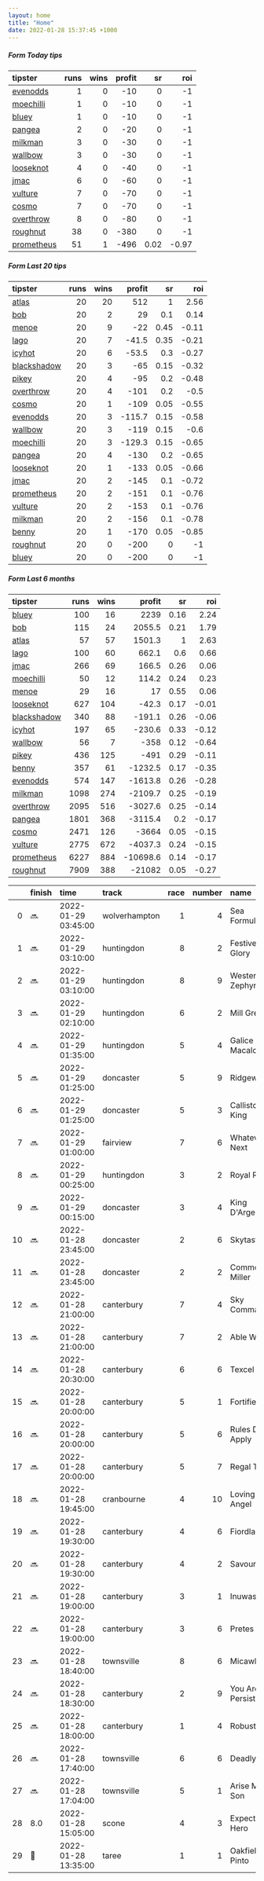 ```yaml
---   
layout: home  
title: "Home"   
date: 2022-01-28 15:37:45 +1000  
---   
```



##### Form Today tips   

| tipster                                                       |   runs |   wins |   profit |   sr |   roi |
|:--------------------------------------------------------------|-------:|-------:|---------:|-----:|------:|
| [evenodds](https://mrwayneo.github.io/tips/evenodds.html)     |      1 |      0 |      -10 | 0    | -1    |
| [moechilli](https://mrwayneo.github.io/tips/moechilli.html)   |      1 |      0 |      -10 | 0    | -1    |
| [bluey](https://mrwayneo.github.io/tips/bluey.html)           |      1 |      0 |      -10 | 0    | -1    |
| [pangea](https://mrwayneo.github.io/tips/pangea.html)         |      2 |      0 |      -20 | 0    | -1    |
| [milkman](https://mrwayneo.github.io/tips/milkman.html)       |      3 |      0 |      -30 | 0    | -1    |
| [wallbow](https://mrwayneo.github.io/tips/wallbow.html)       |      3 |      0 |      -30 | 0    | -1    |
| [looseknot](https://mrwayneo.github.io/tips/looseknot.html)   |      4 |      0 |      -40 | 0    | -1    |
| [jmac](https://mrwayneo.github.io/tips/jmac.html)             |      6 |      0 |      -60 | 0    | -1    |
| [vulture](https://mrwayneo.github.io/tips/vulture.html)       |      7 |      0 |      -70 | 0    | -1    |
| [cosmo](https://mrwayneo.github.io/tips/cosmo.html)           |      7 |      0 |      -70 | 0    | -1    |
| [overthrow](https://mrwayneo.github.io/tips/overthrow.html)   |      8 |      0 |      -80 | 0    | -1    |
| [roughnut](https://mrwayneo.github.io/tips/roughnut.html)     |     38 |      0 |     -380 | 0    | -1    |
| [prometheus](https://mrwayneo.github.io/tips/prometheus.html) |     51 |      1 |     -496 | 0.02 | -0.97 |

##### Form Last 20 tips   

| tipster                                                         |   runs |   wins |   profit |   sr |   roi |
|:----------------------------------------------------------------|-------:|-------:|---------:|-----:|------:|
| [atlas](https://mrwayneo.github.io/tips/atlas.html)             |     20 |     20 |    512   | 1    |  2.56 |
| [bob](https://mrwayneo.github.io/tips/bob.html)                 |     20 |      2 |     29   | 0.1  |  0.14 |
| [menoe](https://mrwayneo.github.io/tips/menoe.html)             |     20 |      9 |    -22   | 0.45 | -0.11 |
| [lago](https://mrwayneo.github.io/tips/lago.html)               |     20 |      7 |    -41.5 | 0.35 | -0.21 |
| [icyhot](https://mrwayneo.github.io/tips/icyhot.html)           |     20 |      6 |    -53.5 | 0.3  | -0.27 |
| [blackshadow](https://mrwayneo.github.io/tips/blackshadow.html) |     20 |      3 |    -65   | 0.15 | -0.32 |
| [pikey](https://mrwayneo.github.io/tips/pikey.html)             |     20 |      4 |    -95   | 0.2  | -0.48 |
| [overthrow](https://mrwayneo.github.io/tips/overthrow.html)     |     20 |      4 |   -101   | 0.2  | -0.5  |
| [cosmo](https://mrwayneo.github.io/tips/cosmo.html)             |     20 |      1 |   -109   | 0.05 | -0.55 |
| [evenodds](https://mrwayneo.github.io/tips/evenodds.html)       |     20 |      3 |   -115.7 | 0.15 | -0.58 |
| [wallbow](https://mrwayneo.github.io/tips/wallbow.html)         |     20 |      3 |   -119   | 0.15 | -0.6  |
| [moechilli](https://mrwayneo.github.io/tips/moechilli.html)     |     20 |      3 |   -129.3 | 0.15 | -0.65 |
| [pangea](https://mrwayneo.github.io/tips/pangea.html)           |     20 |      4 |   -130   | 0.2  | -0.65 |
| [looseknot](https://mrwayneo.github.io/tips/looseknot.html)     |     20 |      1 |   -133   | 0.05 | -0.66 |
| [jmac](https://mrwayneo.github.io/tips/jmac.html)               |     20 |      2 |   -145   | 0.1  | -0.72 |
| [prometheus](https://mrwayneo.github.io/tips/prometheus.html)   |     20 |      2 |   -151   | 0.1  | -0.76 |
| [vulture](https://mrwayneo.github.io/tips/vulture.html)         |     20 |      2 |   -153   | 0.1  | -0.76 |
| [milkman](https://mrwayneo.github.io/tips/milkman.html)         |     20 |      2 |   -156   | 0.1  | -0.78 |
| [benny](https://mrwayneo.github.io/tips/benny.html)             |     20 |      1 |   -170   | 0.05 | -0.85 |
| [roughnut](https://mrwayneo.github.io/tips/roughnut.html)       |     20 |      0 |   -200   | 0    | -1    |
| [bluey](https://mrwayneo.github.io/tips/bluey.html)             |     20 |      0 |   -200   | 0    | -1    |

##### Form Last 6 months   

| tipster                                                         |   runs |   wins |   profit |   sr |   roi |
|:----------------------------------------------------------------|-------:|-------:|---------:|-----:|------:|
| [bluey](https://mrwayneo.github.io/tips/bluey.html)             |    100 |     16 |   2239   | 0.16 |  2.24 |
| [bob](https://mrwayneo.github.io/tips/bob.html)                 |    115 |     24 |   2055.5 | 0.21 |  1.79 |
| [atlas](https://mrwayneo.github.io/tips/atlas.html)             |     57 |     57 |   1501.3 | 1    |  2.63 |
| [lago](https://mrwayneo.github.io/tips/lago.html)               |    100 |     60 |    662.1 | 0.6  |  0.66 |
| [jmac](https://mrwayneo.github.io/tips/jmac.html)               |    266 |     69 |    166.5 | 0.26 |  0.06 |
| [moechilli](https://mrwayneo.github.io/tips/moechilli.html)     |     50 |     12 |    114.2 | 0.24 |  0.23 |
| [menoe](https://mrwayneo.github.io/tips/menoe.html)             |     29 |     16 |     17   | 0.55 |  0.06 |
| [looseknot](https://mrwayneo.github.io/tips/looseknot.html)     |    627 |    104 |    -42.3 | 0.17 | -0.01 |
| [blackshadow](https://mrwayneo.github.io/tips/blackshadow.html) |    340 |     88 |   -191.1 | 0.26 | -0.06 |
| [icyhot](https://mrwayneo.github.io/tips/icyhot.html)           |    197 |     65 |   -230.6 | 0.33 | -0.12 |
| [wallbow](https://mrwayneo.github.io/tips/wallbow.html)         |     56 |      7 |   -358   | 0.12 | -0.64 |
| [pikey](https://mrwayneo.github.io/tips/pikey.html)             |    436 |    125 |   -491   | 0.29 | -0.11 |
| [benny](https://mrwayneo.github.io/tips/benny.html)             |    357 |     61 |  -1232.5 | 0.17 | -0.35 |
| [evenodds](https://mrwayneo.github.io/tips/evenodds.html)       |    574 |    147 |  -1613.8 | 0.26 | -0.28 |
| [milkman](https://mrwayneo.github.io/tips/milkman.html)         |   1098 |    274 |  -2109.7 | 0.25 | -0.19 |
| [overthrow](https://mrwayneo.github.io/tips/overthrow.html)     |   2095 |    516 |  -3027.6 | 0.25 | -0.14 |
| [pangea](https://mrwayneo.github.io/tips/pangea.html)           |   1801 |    368 |  -3115.4 | 0.2  | -0.17 |
| [cosmo](https://mrwayneo.github.io/tips/cosmo.html)             |   2471 |    126 |  -3664   | 0.05 | -0.15 |
| [vulture](https://mrwayneo.github.io/tips/vulture.html)         |   2775 |    672 |  -4037.3 | 0.24 | -0.15 |
| [prometheus](https://mrwayneo.github.io/tips/prometheus.html)   |   6227 |    884 | -10698.6 | 0.14 | -0.17 |
| [roughnut](https://mrwayneo.github.io/tips/roughnut.html)       |   7909 |    388 | -21082   | 0.05 | -0.27 |

|    | finish            | time                | track         |   race |   number | name               |   odds | tipster            |
|---:|:------------------|:--------------------|:--------------|-------:|---------:|:-------------------|-------:|:-------------------|
|  0 | :soon:            | 2022-01-29 03:45:00 | wolverhampton |      1 |        4 | Sea Formula        |   2.2  | vulture            |
|  1 | :soon:            | 2022-01-29 03:10:00 | huntingdon    |      8 |        2 | Festive Glory      |   8    | looseknot          |
|  2 | :soon:            | 2022-01-29 03:10:00 | huntingdon    |      8 |        9 | Western Zephyr     |   7.5  | vulture,milkman    |
|  3 | :soon:            | 2022-01-29 02:10:00 | huntingdon    |      6 |        2 | Mill Green         |  10    | overthrow          |
|  4 | :soon:            | 2022-01-29 01:35:00 | huntingdon    |      5 |        4 | Galice Macalo      |  12    | vulture            |
|  5 | :soon:            | 2022-01-29 01:25:00 | doncaster     |      5 |        9 | Ridgeway           |   3.4  | overthrow          |
|  6 | :soon:            | 2022-01-29 01:25:00 | doncaster     |      5 |        3 | Callisto's King    |  26    | overthrow          |
|  7 | :soon:            | 2022-01-29 01:00:00 | fairview      |      7 |        6 | Whatever Next      |   0    | milkman            |
|  8 | :soon:            | 2022-01-29 00:25:00 | huntingdon    |      3 |        2 | Royal Ruby         |   3    | overthrow          |
|  9 | :soon:            | 2022-01-29 00:15:00 | doncaster     |      3 |        4 | King D'Argent      |  15    | overthrow          |
| 10 | :soon:            | 2022-01-28 23:45:00 | doncaster     |      2 |        6 | Skytastic          |   2.2  | milkman            |
| 11 | :soon:            | 2022-01-28 23:45:00 | doncaster     |      2 |        2 | Commodore Miller   |   6    | vulture            |
| 12 | :soon:            | 2022-01-28 21:00:00 | canterbury    |      7 |        4 | Sky Command        |   5.5  | jmac               |
| 13 | :soon:            | 2022-01-28 21:00:00 | canterbury    |      7 |        2 | Able Willie        |   2.7  | wallbow            |
| 14 | :soon:            | 2022-01-28 20:30:00 | canterbury    |      6 |        6 | Texcel             |   4.4  | vulture            |
| 15 | :soon:            | 2022-01-28 20:00:00 | canterbury    |      5 |        1 | Fortified          |   4.8  | jmac               |
| 16 | :soon:            | 2022-01-28 20:00:00 | canterbury    |      5 |        6 | Rules Don't Apply  |   6    | wallbow            |
| 17 | :soon:            | 2022-01-28 20:00:00 | canterbury    |      5 |        7 | Regal Toff         |  31    | cosmo,bluey        |
| 18 | :soon:            | 2022-01-28 19:45:00 | cranbourne    |      4 |       10 | Loving Angel       |   8.5  | looseknot          |
| 19 | :soon:            | 2022-01-28 19:30:00 | canterbury    |      4 |        6 | Fiordland          |   3.3  | jmac               |
| 20 | :soon:            | 2022-01-28 19:30:00 | canterbury    |      4 |        2 | Savoury            |   6    | pangea             |
| 21 | :soon:            | 2022-01-28 19:00:00 | canterbury    |      3 |        1 | Inuwashi           |   4.33 | wallbow            |
| 22 | :soon:            | 2022-01-28 19:00:00 | canterbury    |      3 |        6 | Pretes             |   3.75 | looseknot,jmac     |
| 23 | :soon:            | 2022-01-28 18:40:00 | townsville    |      8 |        6 | Micawber           |   6.5  | moechilli          |
| 24 | :soon:            | 2022-01-28 18:30:00 | canterbury    |      2 |        9 | You Are Persistent |  11    | jmac               |
| 25 | :soon:            | 2022-01-28 18:00:00 | canterbury    |      1 |        4 | Robusto            |   1.85 | jmac               |
| 26 | :soon:            | 2022-01-28 17:40:00 | townsville    |      6 |        6 | Deadly Diva        |   3.9  | overthrow          |
| 27 | :soon:            | 2022-01-28 17:04:00 | townsville    |      5 |        1 | Arise My Son       |   7.5  | evenodds,overthrow |
| 28 | 8.0               | 2022-01-28 15:05:00 | scone         |      4 |        3 | Expect A Hero      |   9    | vulture,pangea     |
| 29 | :3rd_place_medal: | 2022-01-28 13:35:00 | taree         |      1 |        1 | Oakfield Pinto     |   3.1  | looseknot          |